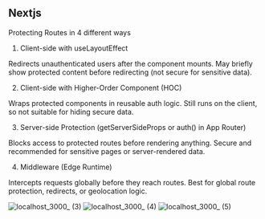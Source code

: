 ## Nextjs


Protecting Routes in 4 different ways

1. Client-side with useLayoutEffect

Redirects unauthenticated users after the component mounts.
May briefly show protected content before redirecting (not secure for sensitive data).

2. Client-side with Higher-Order Component (HOC)

Wraps protected components in reusable auth logic.
Still runs on the client, so not suitable for hiding secure data.

3. Server-side Protection (getServerSideProps or auth() in App Router)

Blocks access to protected routes before rendering anything.
Secure and recommended for sensitive pages or server-rendered data.

4. Middleware (Edge Runtime)

Intercepts requests globally before they reach routes.
Best for global route protection, redirects, or geolocation logic.


![localhost_3000_ (3)](https://github.com/user-attachments/assets/eb427267-9bf1-476f-9192-afe5449f7268)
![localhost_3000_ (4)](https://github.com/user-attachments/assets/854aa2a2-93a9-46df-9ea5-5c3f7307bc93)
![localhost_3000_ (5)](https://github.com/user-attachments/assets/7736c962-2cc7-4011-bae2-13be2b10e0bf)
